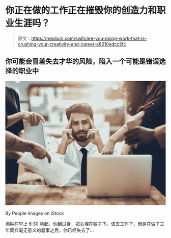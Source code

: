 # 你正在做的工作正在摧毁你的创造力和职业生涯吗？

> 原文：<https://medium.com/swlh/are-you-doing-work-that-is-crushing-your-creativity-and-career-a6210edcc5fc>

## 你可能会冒着失去才华的风险，陷入一个可能是错误选择的职业中

![](img/980361e4ecf1fbe96a7056d297c4043e.png)

By People Images on iStock

闹钟在早上 6:30 响起，你翻过身，把头埋在毯子下。该去工作了，但是在做了三年同样毫无意义的蠢事之后，你已经失去了…
